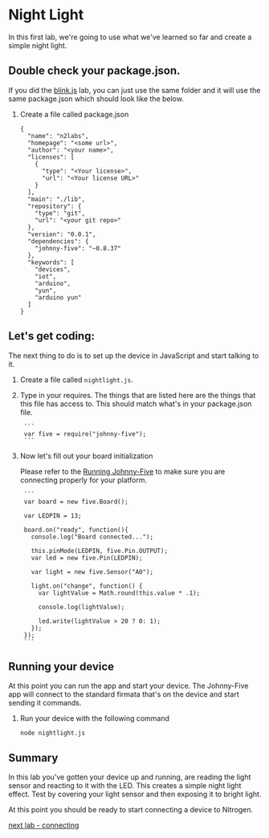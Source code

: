 # Night Light

In this first lab, we're going to use what we've learned so far and create a simple night light. 

## Double check your package.json. 

If you did the [blink.js](./blinky.md) lab, you can just use the same folder and it will use the same package.json which should look like the below. 

1. Create a file called package.json
    
    ```
    {
      "name": "n2labs",
      "homepage": "<some url>",
      "author": "<your name>",
      "licenses": [
        {
          "type": "<Your license>",
          "url": "<Your license URL>"
        }
      ],
      "main": "./lib",
      "repository": {
        "type": "git",
        "url": "<your git repo>"
      },
      "version": "0.0.1",
      "dependencies": {
        "johnny-five": "~0.8.37"
      },
      "keywords": [
        "devices",
        "iot",
        "arduino",
        "yun",
        "arduino yun"
      ]
    }
    ```

## Let's get coding:

The next thing to do is to set up the device in JavaScript and start talking to it. 

1. Create a file called `nightlight.js`. 
2. Type in your requires. The things that are listed here are the things that this file has access to. This should match what's in your package.json file. 

        ```
        var five = require("johnny-five");
        ```

3. Now let's fill out your board initialization

    Please refer to the [Running Johnny-Five](./runningjohnnyfive.md) to make sure you are connecting properly for your platform.  

        ```
        var board = new five.Board();

        var LEDPIN = 13;

        board.on("ready", function(){
          console.log("Board connected...");

          this.pinMode(LEDPIN, five.Pin.OUTPUT);
          var led = new five.Pin(LEDPIN);

          var light = new five.Sensor("A0");

          light.on("change", function() {
            var lightValue = Math.round(this.value * .1);

            console.log(lightValue);

            led.write(lightValue > 20 ? 0: 1);
          });      
        });
        ```
    
## Running your device

At this point you can run the app and start your device. The Johnny-Five app will connect to the standard firmata that's on the device and start sending it commands. 

1. Run your device with the following command 

    `node nightlight.js`

## Summary

In this lab you've gotten your device up and running, are reading the light sensor and reacting to it with the LED. This creates a simple night light effect. Test by covering your light sensor and then exposing it to bright light. 


At this point you should be ready to start connecting a device to Nitrogen. 

[next lab - connecting](./connect.md)
